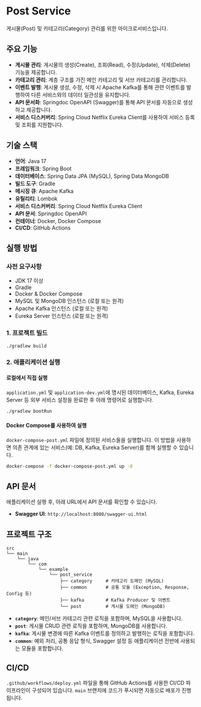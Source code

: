 # Post Service

게시물(Post) 및 카테고리(Category) 관리를 위한 마이크로서비스입니다.

## 주요 기능

- **게시물 관리**: 게시물의 생성(Create), 조회(Read), 수정(Update), 삭제(Delete) 기능을 제공합니다.
- **카테고리 관리**: 계층 구조를 가진 메인 카테고리 및 서브 카테고리를 관리합니다.
- **이벤트 발행**: 게시물 생성, 수정, 삭제 시 Apache Kafka를 통해 관련 이벤트를 발행하여 다른 서비스와의 데이터 일관성을 유지합니다.
- **API 문서화**: Springdoc OpenAPI (Swagger)를 통해 API 문서를 자동으로 생성하고 제공합니다.
- **서비스 디스커버리**: Spring Cloud Netflix Eureka Client를 사용하여 서비스 등록 및 조회를 지원합니다.

## 기술 스택

- **언어**: Java 17
- **프레임워크**: Spring Boot
- **데이터베이스**: Spring Data JPA (MySQL), Spring Data MongoDB
- **빌드 도구**: Gradle
- **메시징 큐**: Apache Kafka
- **유틸리티**: Lombok
- **서비스 디스커버리**: Spring Cloud Netflix Eureka Client
- **API 문서**: Springdoc OpenAPI
- **컨테이너**: Docker, Docker Compose
- **CI/CD**: GitHub Actions

## 실행 방법

### 사전 요구사항

- JDK 17 이상
- Gradle
- Docker & Docker Compose
- MySQL 및 MongoDB 인스턴스 (로컬 또는 원격)
- Apache Kafka 인스턴스 (로컬 또는 원격)
- Eureka Server 인스턴스 (로컬 또는 원격)

### 1. 프로젝트 빌드

```bash
./gradlew build
```

### 2. 애플리케이션 실행

#### 로컬에서 직접 실행

`application.yml` 및 `application-dev.yml`에 명시된 데이터베이스, Kafka, Eureka Server 등 외부 서비스 설정을 완료한 후 아래 명령어로 실행합니다.

```bash
./gradlew bootRun
```

#### Docker Compose를 사용하여 실행

`docker-compose-post.yml` 파일에 정의된 서비스들을 실행합니다. 이 방법을 사용하면 의존 관계에 있는 서비스(예: DB, Kafka, Eureka Server)를 함께 실행할 수 있습니다.

```bash
docker-compose -f docker-compose-post.yml up -d
```

## API 문서

애플리케이션 실행 후, 아래 URL에서 API 문서를 확인할 수 있습니다.

- **Swagger UI**: `http://localhost:8080/swagger-ui.html`

## 프로젝트 구조

```
src
└── main
    └── java
        └── com
            └── example
                └── post_service
                    ├── category     # 카테고리 도메인 (MySQL)
                    ├── common       # 공통 모듈 (Exception, Response, Config 등)
                    ├── kafka        # Kafka Producer 및 이벤트
                    └── post         # 게시물 도메인 (MongoDB)
```

- **`category`**: 메인/서브 카테고리 관련 로직을 포함하며, MySQL을 사용합니다.
- **`post`**: 게시물 CRUD 관련 로직을 포함하며, MongoDB를 사용합니다.
- **`kafka`**: 게시물 변경에 따른 Kafka 이벤트를 정의하고 발행하는 로직을 포함합니다.
- **`common`**: 예외 처리, 공통 응답 형식, Swagger 설정 등 애플리케이션 전반에 사용되는 모듈을 포함합니다.

## CI/CD

`.github/workflows/deploy.yml` 파일을 통해 GitHub Actions를 사용한 CI/CD 파이프라인이 구성되어 있습니다. `main` 브랜치에 코드가 푸시되면 자동으로 배포가 진행됩니다.
